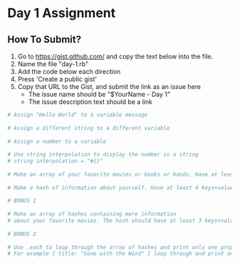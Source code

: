 Day 1 Assignment
=========

How To Submit?
--------------

1. Go to https://gist.github.com/ and copy the text below into the file. 
2. Name the file "day-1.rb"
3. Add the code below each direction
4. Press 'Create a public gist'
5. Copy that URL to the Gist, and submit the link as an issue here
    * The issue name should be "$YourName - Day 1"
    * The issue description text should be a link
 
```ruby
# Assign "Hello World" to a variable message
 
# Assign a different string to a different variable
 
# Assign a number to a variable
 
# Use string interpolation to display the number in a string
# string interpolation = "#{}"
 
# Make an array of your favorite movies or books or bands. Have at least 4 values.
 
# Make a hash of information about yourself. Have at least 4 keys+values
 
# BONUS 1
 
# Make an array of hashes containing more information
# about your favorite movies. The hash should have at least 3 keys+values
 
# BONUS 2
 
# Use .each to loop through the array of hashes and print only one property of the hash
# For example { title: "Gone with the Wind" } loop through and print only the [:title] 
```
